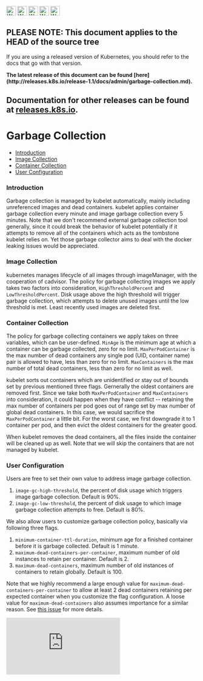 <!-- BEGIN MUNGE: UNVERSIONED_WARNING -->

<!-- BEGIN STRIP_FOR_RELEASE -->

<img src="http://kubernetes.io/img/warning.png" alt="WARNING"
     width="25" height="25">
<img src="http://kubernetes.io/img/warning.png" alt="WARNING"
     width="25" height="25">
<img src="http://kubernetes.io/img/warning.png" alt="WARNING"
     width="25" height="25">
<img src="http://kubernetes.io/img/warning.png" alt="WARNING"
     width="25" height="25">
<img src="http://kubernetes.io/img/warning.png" alt="WARNING"
     width="25" height="25">

<h2>PLEASE NOTE: This document applies to the HEAD of the source tree</h2>

If you are using a released version of Kubernetes, you should
refer to the docs that go with that version.

<strong>
The latest release of this document can be found
[here](http://releases.k8s.io/release-1.1/docs/admin/garbage-collection.md).

Documentation for other releases can be found at
[releases.k8s.io](http://releases.k8s.io).
</strong>
--

<!-- END STRIP_FOR_RELEASE -->

<!-- END MUNGE: UNVERSIONED_WARNING -->

# Garbage Collection

- [Introduction](#introduction)
- [Image Collection](#image-collection)
- [Container Collection](#container-collection)
- [User Configuration](#user-configuration)

### Introduction

Garbage collection is managed by kubelet automatically, mainly including unreferenced
images and dead containers. kubelet applies container garbage collection every minute
and image garbage collection every 5 minutes.
Note that we don't recommend external garbage collection tool generally, since it could
break the behavior of kubelet potentially if it attempts to remove all of the containers
which acts as the tombstone kubelet relies on. Yet those garbage collector aims to deal
with the docker leaking issues would be appreciated.

### Image Collection

kubernetes manages lifecycle of all images through imageManager, with the cooperation
of cadvisor.
The policy for garbage collecting images we apply takes two factors into consideration,
`HighThresholdPercent` and `LowThresholdPercent`. Disk usage above the high threshold
will trigger garbage collection, which attempts to delete unused images until the low
threshold is met. Least recently used images are deleted first.

### Container Collection

The policy for garbage collecting containers we apply takes on three variables, which can
be user-defined. `MinAge` is the minimum age at which a container can be garbage collected,
zero for no limit. `MaxPerPodContainer` is the max number of dead containers any single
pod (UID, container name) pair is allowed to have, less than zero for no limit.
`MaxContainers` is the max number of total dead containers, less than zero for no limit as well.

kubelet sorts out containers which are unidentified or stay out of bounds set by previous
mentioned three flags. Gernerally the oldest containers are removed first. Since we take both
`MaxPerPodContainer` and `MaxContainers` into consideration, it could happen when they
have conflict -- retaining the max number of containers per pod goes out of range set by max
number of global dead containers. In this case, we would sacrifice the `MaxPerPodContainer`
a little bit. For the worst case, we first downgrade it to 1 container per pod, and then
evict the oldest containers for the greater good.

When kubelet removes the dead containers, all the files inside the container will be cleaned up as well.
Note that we will skip the containers that are not managed by kubelet.

### User Configuration

Users are free to set their own value to address image garbage collection.

1. `image-gc-high-threshold`, the percent of disk usage which triggers image garbage collection.
Default is 90%.
2. `image-gc-low-threshold`, the percent of disk usage to which image garbage collection attempts
to free. Default is 80%.

We also allow users to customize garbage collection policy, basically via following three flags.

1. `minimum-container-ttl-duration`, minimum age for a finished container before it is
garbage collected. Default is 1 minute.
2. `maximum-dead-containers-per-container`, maximum number of old instances to retain
per container. Default is 2.
3. `maximum-dead-containers`, maximum number of old instances of containers to retain globally.
Default is 100.

Note that we highly recommend a large enough value for `maximum-dead-containers-per-container`
to allow at least 2 dead containers retaining per expected container when you customize the flag
configuration. A loose value for `maximum-dead-containers` also assumes importance for a similar reason.
See [this issue](https://github.com/kubernetes/kubernetes/issues/13287) for more details.






<!-- BEGIN MUNGE: GENERATED_ANALYTICS -->
[![Analytics](https://kubernetes-site.appspot.com/UA-36037335-10/GitHub/docs/admin/garbage-collection.md?pixel)]()
<!-- END MUNGE: GENERATED_ANALYTICS -->
